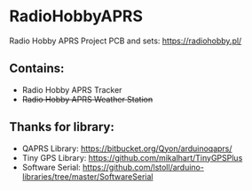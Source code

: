 # RadioHobbyAPRS
Radio Hobby APRS Project
PCB and  sets: https://radiohobby.pl/

## Contains:
- Radio Hobby APRS Tracker
- ~~Radio Hobby APRS Weather Station~~

## Thanks for library:
- QAPRS Library: https://bitbucket.org/Qyon/arduinoqaprs/
- Tiny GPS Library: https://github.com/mikalhart/TinyGPSPlus
- Software Serial: https://github.com/lstoll/arduino-libraries/tree/master/SoftwareSerial

